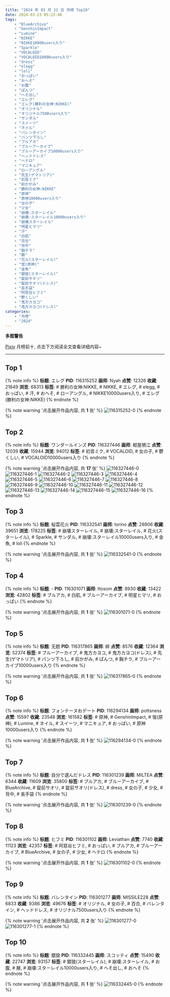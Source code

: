 ```yaml
---
title: "2024 年 03 月 21 日 月榜 Top10"
date: 2024-03-23 05:23:48
tags:
    - "BlueArchive"
    - "GenshinImpact"
    - "Lumine"
    - "NIKKE"
    - "NIKKE10000users入り"
    - "Sparkle"
    - "VOCALOID"
    - "VOCALOID10000users入り"
    - "dress"
    - "elegg"
    - "loli"
    - "おっぱい"
    - "おへそ"
    - "お腹"
    - "ぱんつ"
    - "へそ出し"
    - "エレグ"
    - "エレグ(勝利の女神:NIKKE)"
    - "オリジナル"
    - "オリジナル7500users入り"
    - "サンダル"
    - "スイーツ"
    - "ネイル"
    - "バレンタイン"
    - "パンツ下ろし"
    - "ブルアカ"
    - "ブルーアーカイブ"
    - "ブルーアーカイブ10000users入り"
    - "ヘッドドレス"
    - "ヘテロ"
    - "マニキュア"
    - "ローアングル"
    - "先生(ゲマトリア)"
    - "初音ミク"
    - "前かがみ"
    - "勝利の女神:NIKKE"
    - "原神"
    - "原神10000users入り"
    - "女の子"
    - "少女"
    - "崩壊:スターレイル"
    - "崩壊:スターレイル10000users入り"
    - "崩壊スターレイル"
    - "明星ヒマリ"
    - "汗"
    - "白肌"
    - "百合"
    - "背中"
    - "胸チラ"
    - "腋"
    - "花火(スターレイル)"
    - "蛍(原神)"
    - "金魚"
    - "銀狼(スターレイル)"
    - "錠前サオリ"
    - "錠前サオリ(ドレス)"
    - "長手袋"
    - "阿慈谷ヒフミ"
    - "鬱くしい"
    - "鬼方カヨコ"
    - "鬼方カヨコ(ドレス)"
categories:
    - "月榜"
    - "2024"
---
```


<i class="fa fa-triangle-exclamation"></i>**多图警告**<i class="fa fa-triangle-exclamation"></i>

[Pixiv](https://www.pixiv.net/) 月榜前十, 点击下方阅读全文查看详细内容~

<!-- more -->

---

## Top 1

{% note info %}
**标题**: エレグ
**PID**: 116315252 **画师**: Nyah
**点赞**: 12326 **收藏**: 21849 **浏览**: 68313
**标签**: # 勝利の女神:NIKKE, # NIKKE, # エレグ, # elegg, # おっぱい, # 汗, # おへそ, # ローアングル, # NIKKE10000users入り, # エレグ(勝利の女神:NIKKE)
{% endnote %}

{% note warning '点击展开作品内容, 共 **1** 张' %}
![116315252-0](https://i.pixiv.re/img-original/img/2024/02/23/14/02/23/116315252_p0.png)
{% endnote %}

## Top 2

{% note info %}
**标题**: ワンダールインズ
**PID**: 116327446 **画师**: 紺屋鴉江
**点赞**: 12039 **收藏**: 15944 **浏览**: 94012
**标签**: # 初音ミク, # VOCALOID, # 女の子, # 鬱くしい, # VOCALOID10000users入り
{% endnote %}

{% note warning '点击展开作品内容, 共 **17** 张' %}
![116327446-0](https://i.pixiv.re/img-original/img/2024/02/23/21/32/03/116327446_p0.jpg)
![116327446-1](https://i.pixiv.re/img-original/img/2024/02/23/21/32/03/116327446_p1.jpg)
![116327446-2](https://i.pixiv.re/img-original/img/2024/02/23/21/32/03/116327446_p2.jpg)
![116327446-3](https://i.pixiv.re/img-original/img/2024/02/23/21/32/03/116327446_p3.jpg)
![116327446-4](https://i.pixiv.re/img-original/img/2024/02/23/21/32/03/116327446_p4.jpg)
![116327446-5](https://i.pixiv.re/img-original/img/2024/02/23/21/32/03/116327446_p5.jpg)
![116327446-6](https://i.pixiv.re/img-original/img/2024/02/23/21/32/03/116327446_p6.jpg)
![116327446-7](https://i.pixiv.re/img-original/img/2024/02/23/21/32/03/116327446_p7.jpg)
![116327446-8](https://i.pixiv.re/img-original/img/2024/02/23/21/32/03/116327446_p8.jpg)
![116327446-9](https://i.pixiv.re/img-original/img/2024/02/23/21/32/03/116327446_p9.jpg)
![116327446-10](https://i.pixiv.re/img-original/img/2024/02/23/21/32/03/116327446_p10.jpg)
![116327446-11](https://i.pixiv.re/img-original/img/2024/02/23/21/32/03/116327446_p11.jpg)
![116327446-12](https://i.pixiv.re/img-original/img/2024/02/23/21/32/03/116327446_p12.jpg)
![116327446-13](https://i.pixiv.re/img-original/img/2024/02/23/21/32/03/116327446_p13.jpg)
![116327446-14](https://i.pixiv.re/img-original/img/2024/02/23/21/32/03/116327446_p14.jpg)
![116327446-15](https://i.pixiv.re/img-original/img/2024/02/23/21/32/03/116327446_p15.jpg)
![116327446-16](https://i.pixiv.re/img-original/img/2024/02/23/21/32/03/116327446_p16.jpg)
{% endnote %}

## Top 3

{% note info %}
**标题**: 桜雲花火
**PID**: 116332541 **画师**: torino
**点赞**: 28906 **收藏**: 39651 **浏览**: 178225
**标签**: # 崩壊スターレイル, # 崩壊:スターレイル, # 花火(スターレイル), # Sparkle, # サンダル, # 崩壊:スターレイル10000users入り, # 金魚, # loli
{% endnote %}

{% note warning '点击展开作品内容, 共 **1** 张' %}
![116332541-0](https://i.pixiv.re/img-original/img/2024/02/24/00/00/25/116332541_p0.jpg)
{% endnote %}

## Top 4

{% note info %}
**标题**: -
**PID**: 116301071 **画师**: ttosom
**点赞**: 8930 **收藏**: 13422 **浏览**: 42802
**标签**: # ブルアカ, # 白肌, # ブルーアーカイブ, # 明星ヒマリ, # おっぱい
{% endnote %}

{% note warning '点击展开作品内容, 共 **1** 张' %}
![116301071-0](https://i.pixiv.re/img-original/img/2024/02/23/00/00/01/116301071_p0.jpg)
{% endnote %}

## Top 5

{% note info %}
**标题**: 无题
**PID**: 116317865 **画师**: 絆
**点赞**: 8576 **收藏**: 12364 **浏览**: 52374
**标签**: # ブルーアーカイブ, # 鬼方カヨコ, # 鬼方カヨコ(ドレス), # 先生(ゲマトリア), # パンツ下ろし, # 前かがみ, # ぱんつ, # 胸チラ, # ブルーアーカイブ10000users入り
{% endnote %}

{% note warning '点击展开作品内容, 共 **1** 张' %}
![116317865-0](https://i.pixiv.re/img-original/img/2024/02/23/16/08/10/116317865_p0.jpg)
{% endnote %}

## Top 6

{% note info %}
**标题**: フォンテーヌおデート
**PID**: 116294134 **画师**: pottsness
**点赞**: 15597 **收藏**: 23548 **浏览**: 161582
**标签**: # 原神, # GenshinImpact, # 蛍(原神), # Lumine, # ネイル, # スイーツ, # マニキュア, # おっぱい, # 原神10000users入り
{% endnote %}

{% note warning '点击展开作品内容, 共 **1** 张' %}
![116294134-0](https://i.pixiv.re/img-original/img/2024/02/22/21/02/18/116294134_p0.jpg)
{% endnote %}

## Top 7

{% note info %}
**标题**: 自分で選んだドレス
**PID**: 116301239 **画师**: MILTEA
**点赞**: 6344 **收藏**: 11609 **浏览**: 35800
**标签**: # ブルアカ, # ブルーアーカイブ, # BlueArchive, # 錠前サオリ, # 錠前サオリ(ドレス), # dress, # 女の子, # 少女, # 背中, # 長手袋
{% endnote %}

{% note warning '点击展开作品内容, 共 **1** 张' %}
![116301239-0](https://i.pixiv.re/img-original/img/2024/02/23/00/00/36/116301239_p0.png)
{% endnote %}

## Top 8

{% note info %}
**标题**: ヒフミ
**PID**: 116301102 **画师**: Leviathan
**点赞**: 7740 **收藏**: 11123 **浏览**: 42357
**标签**: # 阿慈谷ヒフミ, # おっぱい, # ブルアカ, # ブルーアーカイブ, # BlueArchive, # 女の子, # 少女, # ヘテロ
{% endnote %}

{% note warning '点击展开作品内容, 共 **1** 张' %}
![116301102-0](https://i.pixiv.re/img-original/img/2024/02/23/00/00/07/116301102_p0.jpg)
{% endnote %}

## Top 9

{% note info %}
**标题**: バレンタイン
**PID**: 116301277 **画师**: MISSILE228
**点赞**: 6833 **收藏**: 9386 **浏览**: 49676
**标签**: # オリジナル, # 女の子, # 百合, # バレンタイン, # ヘッドドレス, # オリジナル7500users入り
{% endnote %}

{% note warning '点击展开作品内容, 共 **2** 张' %}
![116301277-0](https://i.pixiv.re/img-original/img/2024/02/23/00/00/45/116301277_p0.jpg)
![116301277-1](https://i.pixiv.re/img-original/img/2024/02/23/00/00/45/116301277_p1.jpg)
{% endnote %}

## Top 10

{% note info %}
**标题**: 銀狼
**PID**: 116332445 **画师**: スコッティ
**点赞**: 15490 **收藏**: 22747 **浏览**: 93157
**标签**: # 銀狼(スターレイル), # 崩壊:スターレイル, # お腹, # 腋, # 崩壊:スターレイル10000users入り, # へそ出し, # おへそ
{% endnote %}

{% note warning '点击展开作品内容, 共 **1** 张' %}
![116332445-0](https://i.pixiv.re/img-original/img/2024/02/24/00/00/06/116332445_p0.jpg)
{% endnote %}
